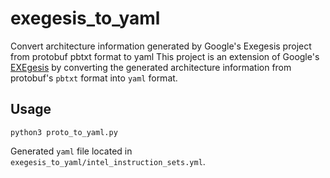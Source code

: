 # exegesis_to_yaml
Convert architecture information generated by Google's Exegesis project from protobuf pbtxt format to yaml
This project is an extension of Google's [EXEgesis](https://github.com/google/exegesis) by converting the generated architecture information from protobuf's `pbtxt` format into `yaml` format. 

## Usage
```
python3 proto_to_yaml.py
```
Generated `yaml` file located in `exegesis_to_yaml/intel_instruction_sets.yml`.

